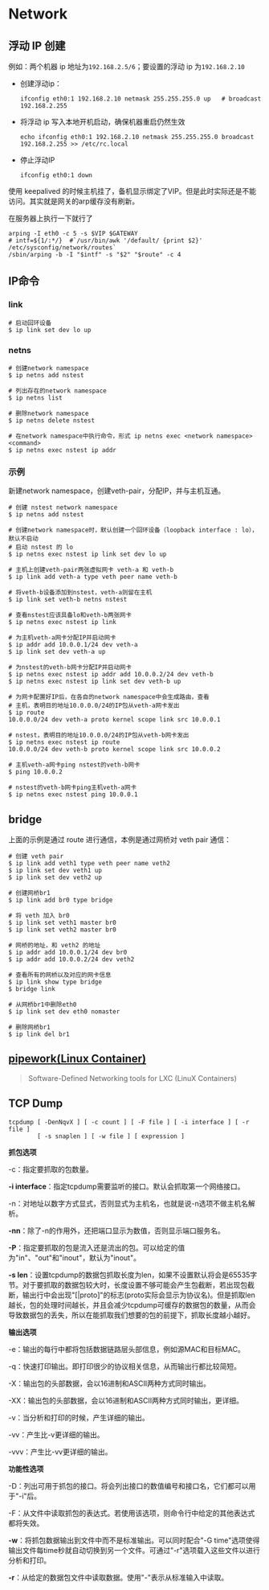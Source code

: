 # Network

## 浮动 IP 创建

例如：两个机器 ip 地址为`192.168.2.5/6`；要设置的浮动 ip 为`192.168.2.10`

- 创建浮动ip：

  ```shell
  ifconfig eth0:1 192.168.2.10 netmask 255.255.255.0 up   # broadcast 192.168.2.255
  ```

- 将浮动 ip 写入本地开机启动，确保机器重启仍然生效

  ```shell
  echo ifconfig eth0:1 192.168.2.10 netmask 255.255.255.0 broadcast 192.168.2.255 >> /etc/rc.local
  ```


- 停止浮动IP

  ```shell
  ifconfig eth0:1 down
  ```

使用 keepalived 的时候主机挂了，备机显示绑定了VIP。但是此时实际还是不能访问。其实就是网关的arp缓存没有刷新。

在服务器上执行一下就行了

```shell
arping -I eth0 -c 5 -s $VIP $GATEWAY
# intf=${1/:*/}  #`/usr/bin/awk '/default/ {print $2}' /etc/sysconfig/network/routes`
/sbin/arping -b -I "$intf" -s "$2" "$route" -c 4                 
```





## IP命令

### link 

```shell
# 启动回环设备
$ ip link set dev lo up
```

### netns

```shell
# 创建network namespace
$ ip netns add nstest

# 列出存在的network namespace
$ ip netns list

# 删除network namespace
$ ip netns delete nstest

# 在network namespace中执行命令，形式 ip netns exec <network namespace> <command>
$ ip netns exec nstest ip addr
```

### 示例

新建network namespace，创建veth-pair，分配IP，并与主机互通。

```shell
# 创建 nstest network namespace
$ ip netns add nstest

# 创建network namespace时，默认创建一个回环设备（loopback interface : lo），默认不启动
# 启动 nstest 的 lo
$ ip netns exec nstest ip link set dev lo up

# 主机上创建veth-pair两张虚拟网卡 veth-a 和 veth-b
$ ip link add veth-a type veth peer name veth-b

# 将veth-b设备添加到nstest，veth-a则留在主机
$ ip link set veth-b netns nstest

# 查看nstest应该具备lo和veth-b两张网卡
$ ip netns exec nstest ip link

# 为主机veth-a网卡分配IP并启动网卡
$ ip addr add 10.0.0.1/24 dev veth-a
$ ip link set dev veth-a up

# 为nstest的veth-b网卡分配IP并启动网卡
$ ip netns exec nstest ip addr add 10.0.0.2/24 dev veth-b
$ ip netns exec nstest ip link set dev veth-b up

# 为网卡配置好IP后，在各自的network namespace中会生成路由，查看
# 主机，表明目的地址10.0.0.0/24的IP包从veth-a网卡发出
$ ip route
10.0.0.0/24 dev veth-a proto kernel scope link src 10.0.0.1 

# nstest，表明目的地址10.0.0.0/24的IP包从veth-b网卡发出
$ ip netns exec nstest ip route
10.0.0.0/24 dev veth-b proto kernel scope link src 10.0.0.2

# 主机veth-a网卡ping nstest的veth-b网卡
$ ping 10.0.0.2

# nstest的veth-b网卡ping主机veth-a网卡
$ ip netns exec nstest ping 10.0.0.1
```

## bridge

上面的示例是通过 route 进行通信，本例是通过网桥对 veth pair 通信：

```shell
# 创建 veth pair
$ ip link add veth1 type veth peer name veth2
$ ip link set dev veth1 up
$ ip link set dev veth2 up

# 创建网桥br1
$ ip link add br0 type bridge

# 将 veth 加入 br0
$ ip link set veth1 master br0
$ ip link set veth2 master br0

# 网桥的地址，和 veth2 的地址
$ ip addr add 10.0.0.1/24 dev br0
$ ip addr add 10.0.0.2/24 dev veth2

# 查看所有的网桥以及对应的网卡信息
$ ip link show type bridge
$ bridge link

# 从网桥br1中删除eth0
$ ip link set dev eth0 nomaster

# 删除网桥br1
$ ip link del br1
```



## [pipework(Linux Container)](https://github.com/jpetazzo/pipework)

> Software-Defined Networking tools for LXC (LinuX Containers)



## TCP Dump

```shell
tcpdump [ -DenNqvX ] [ -c count ] [ -F file ] [ -i interface ] [ -r file ]
        [ -s snaplen ] [ -w file ] [ expression ]
```

**抓包选项**

-c：指定要抓取的包数量。

**-i interface**：指定tcpdump需要监听的接口。默认会抓取第一个网络接口。

-n：对地址以数字方式显式，否则显式为主机名，也就是说-n选项不做主机名解析。

**-nn**：除了-n的作用外，还把端口显示为数值，否则显示端口服务名。

**-P**：指定要抓取的包是流入还是流出的包。可以给定的值为"in"、"out"和"inout"，默认为"inout"。

**-s len**：设置tcpdump的数据包抓取长度为len，如果不设置默认将会是65535字节。对于要抓取的数据包较大时，长度设置不够可能会产生包截断，若出现包截断，输出行中会出现"[|proto]"的标志(proto实际会显示为协议名)。但是抓取len越长，包的处理时间越长，并且会减少tcpdump可缓存的数据包的数量，从而会导致数据包的丢失，所以在能抓取我们想要的包的前提下，抓取长度越小越好。

**输出选项**

-e：输出的每行中都将包括数据链路层头部信息，例如源MAC和目标MAC。

-q：快速打印输出。即打印很少的协议相关信息，从而输出行都比较简短。

-X：输出包的头部数据，会以16进制和ASCII两种方式同时输出。

-XX：输出包的头部数据，会以16进制和ASCII两种方式同时输出，更详细。

-v：当分析和打印的时候，产生详细的输出。

-vv：产生比-v更详细的输出。

-vvv：产生比-vv更详细的输出。

**功能性选项**

-D：列出可用于抓包的接口。将会列出接口的数值编号和接口名，它们都可以用于"-i"后。

-F：从文件中读取抓包的表达式。若使用该选项，则命令行中给定的其他表达式都将失效。

**-w**：将抓包数据输出到文件中而不是标准输出。可以同时配合"-G time"选项使得输出文件每time秒就自动切换到另一个文件。可通过"-r"选项载入这些文件以进行分析和打印。

**-r**：从给定的数据包文件中读取数据。使用"-"表示从标准输入中读取。
